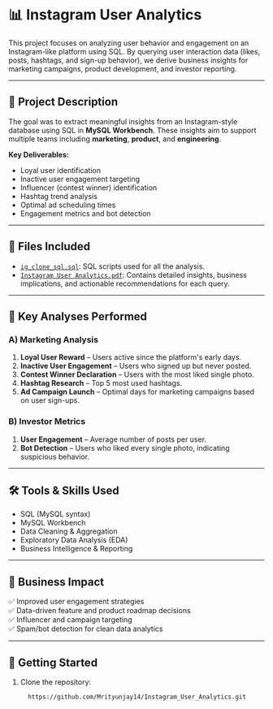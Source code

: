# 📊 Instagram User Analytics

This project focuses on analyzing user behavior and engagement on an Instagram-like platform using SQL. By querying user interaction data (likes, posts, hashtags, and sign-up behavior), we derive business insights for marketing campaigns, product development, and investor reporting.

---

## 📌 Project Description

The goal was to extract meaningful insights from an Instagram-style database using SQL in **MySQL Workbench**. These insights aim to support multiple teams including **marketing**, **product**, and **engineering**.

**Key Deliverables:**
- Loyal user identification
- Inactive user engagement targeting
- Influencer (contest winner) identification
- Hashtag trend analysis
- Optimal ad scheduling times
- Engagement metrics and bot detection

---

## 📁 Files Included

- [`ig_clone_sql.sql`](./ig_clone_sql.sql): SQL scripts used for all the analysis.
- [`Instagram User Analytics.pdf`](./Instagram%20User%20Analytics.pdf): Contains detailed insights, business implications, and actionable recommendations for each query.

---

## 🧠 Key Analyses Performed

### A) Marketing Analysis
1. **Loyal User Reward** – Users active since the platform's early days.
2. **Inactive User Engagement** – Users who signed up but never posted.
3. **Contest Winner Declaration** – Users with the most liked single photo.
4. **Hashtag Research** – Top 5 most used hashtags.
5. **Ad Campaign Launch** – Optimal days for marketing campaigns based on user sign-ups.

### B) Investor Metrics
1. **User Engagement** – Average number of posts per user.
2. **Bot Detection** – Users who liked every single photo, indicating suspicious behavior.

---

## 🛠 Tools & Skills Used

- SQL (MySQL syntax)
- MySQL Workbench
- Data Cleaning & Aggregation
- Exploratory Data Analysis (EDA)
- Business Intelligence & Reporting

---

## 🧩 Business Impact

✅ Improved user engagement strategies  
✅ Data-driven feature and product roadmap decisions  
✅ Influencer and campaign targeting  
✅ Spam/bot detection for clean data analytics

---

## 🚀 Getting Started

1. Clone the repository:
   ```bash
     https://github.com/Mrityunjay14/Instagram_User_Analytics.git
